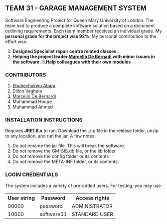 ## TEAM 31 - GARAGE MANAGEMENT SYSTEM

Software Engineering Project for Queen Mary University of London. The team had to produce a complete software solution based on a document outlining requirements. Each team member received an individual grade. My **personal grade for the project was 92%**. My personal contribution to the effort was:

1. **Designed Specialist repair centre related classes.**
2. **Helping the project leader [Marcello De Bernadi](https://github.com/marcellodebernardi) with minor issues in the software.**
3.**Help colleagues with their own modules**

### CONTRIBUTORS
1. [Ebubechukwu Abara](https://github.com/ena3)
2. Dillon Vaghela
3. [Marcello De Bernardi](https://github.com/marcellodebernardi)
4. Muhammad Hoque
5. Muhammad Ahmed

### INSTALLATION INSTRUCTIONS
Requires **JRE1.8.x** to run. Download the .zip file in the release folder, unzip to any location, and run the jar. A few notes:

1. Do not rename the jar file. This will break the software.
2. Do not remove the GM-SIS.db file, or the lib folder
3. Do not remove the config folder or its contents
4. Do not remove the META-INF folder, or its contents.


### LOGIN CREDENTIALS
The system includes a variety of pre-added users. For testing, you may use
<table>
<tr><th>User string</th><th>Password</th><th>Access rights</th></tr>
<tr><td>00000</td><td>password</td><td>ADMINISTRATOR</td></tr>
<tr><td>10000</td><td>software31</td><td>STANDARD USER</td></tr>
</table>
